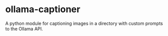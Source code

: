 # ollama-captioner
A python module for captioning images in a directory with custom prompts to the Ollama API.
